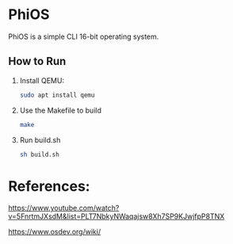 # PhiOS

PhiOS is a simple CLI 16-bit operating system.

## How to Run

1. Install QEMU:
   ```bash
   sudo apt install qemu
2. Use the Makefile to build
    ```bash
    make
3. Run build.sh
   ```bash
   sh build.sh

# References:
https://www.youtube.com/watch?v=5FnrtmJXsdM&list=PLT7NbkyNWaqajsw8Xh7SP9KJwjfpP8TNX

https://www.osdev.org/wiki/
